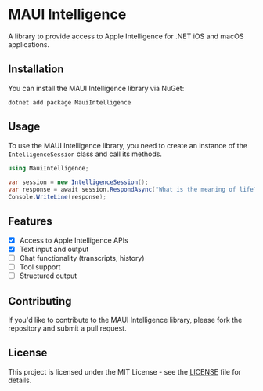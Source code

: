 # MAUI Intelligence

A library to provide access to Apple Intelligence for .NET iOS and macOS applications.

## Installation

You can install the MAUI Intelligence library via NuGet:

```
dotnet add package MauiIntelligence
```

## Usage

To use the MAUI Intelligence library, you need to create an instance of the `IntelligenceSession` class and call its methods.

```csharp
using MauiIntelligence;

var session = new IntelligenceSession();
var response = await session.RespondAsync("What is the meaning of life?");
Console.WriteLine(response);
```

## Features

- [x] Access to Apple Intelligence APIs
- [x] Text input and output
- [ ] Chat functionality (transcripts, history)
- [ ] Tool support
- [ ] Structured output

## Contributing

If you'd like to contribute to the MAUI Intelligence library, please fork the repository and submit a pull request.

## License

This project is licensed under the MIT License - see the [LICENSE](LICENSE) file for details.
